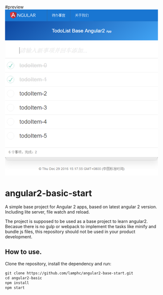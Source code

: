 #preview
![image](./asset/preview.png)

# angular2-basic-start
A simple base project for Angular 2 apps, based on latest angular 2 version. Including lite server, file watch and reload.

The project is supposed to be used as a base project to learn angular2. Becasue there is no gulp or webpack to implement the tasks like minify and bundle js files, this repository should not be used in your product development.

## How to use.
Clone the repository, install the dependency and run:
```
git clone https://github.com/lamphc/angular2-base-start.git
cd angular2-basic
npm install
npm start
```
